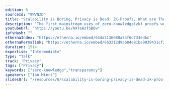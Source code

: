 ```yaml
---
edition: 6
sourceId: "9WVNZD"
title: "Scalability is Boring, Privacy is Dead: ZK-Proofs, What are They Good for?"
description: "The first mainstream uses of zero-knowledge(zk) proofs were for private payments in systems like Zcash and then scalability. In both, we hide data to improve privacy or validation costs. But private payments, unfortunately, have seen limited direct demand. And scalability needs faster proofs but not even zero-knowledge. What are practical zk proofs good for? This talk considers zk proofs + blockchains as a tool both for cryptocurrency and broader applications."
youtubeUrl: "https://youtu.be/AX7eAzfSB6w"
ipfsHash: ""
ethernaIndex: "https://etherna.io/embed/634a5136080a54f6d733edbc"
ethernaPermalink: "https://etherna.io/embed/6b3212d9ab84e81ba9839431cf229048c8d116548c229cb2266291fa42481cce"
duration: 1514
expertise: "Intermediate"
type: "Talk"
track: "Privacy"
tags: ["Privacy"]
keywords: ["zero-knowledge","transparency"]
speakers: ["Ian Miers"]
slidesUrl: "/resources/6/scalability-is-boring-privacy-is-dead-zk-proofs-what-are-they-good-for.pdf"
---
```

